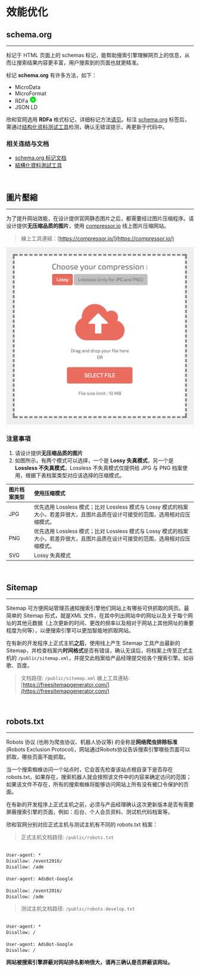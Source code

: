 # 效能优化

## schema.org
---

标记于 HTML 页面上的 schemas 标记，能帮助搜索引擎理解网页上的信息，从而让搜索结果内容更丰富，用户搜索到的页面也就更精准。

标记 **schema.org** 有许多方法，如下：

* MicroData
* MicroFormat
* RDFa ![](/images/star.png)
* JSON LD

欣和官网选用 **RDFa** 格式标记，详细标记方法[请见](http://schema.org/docs/datamodel.html)。标注 [schema.org](https://schema.org/docs/full.html) 标签后，需通过[结构化资料测试工具](https://search.google.com/structured-data/testing-tool/u/0/)检测，确认无错误提示，再更新于代码中。

### 相关连结与文档
* [schema.org 标记文档](https://schema.org/docs/full.html)
* [結構化資料測試工具](https://search.google.com/structured-data/testing-tool/u/0/)

<br/>

## 圖片壓縮
---

为了提升网站效能，在设计提供官网静态图片之后，都需要经过图片压缩程序。请设计提供**无压缩品质的图片**，使用 [compressor.io](https://compressor.io/) 线上图片压缩网站。
<br/>
> 線上工具連結：[https://compressor.io/](https://compressor.io/)

![](/images/compressor.png)

### 注意事項

1. 请设计提供**无压缩品质的图片**
2. 如图所示，有两个模式可以选择，一个是 **Lossy 失真模式**，另一个是 **Lossless 不失真模式**，Lossless 不失真模式仅提供给 JPG 与 PNG 档案使用，根据下表档案类型对应该选择的压缩模式。

| 图片档案类型 | 使用压缩模式 |
| :--- | :--- |
| JPG | 优先选用 Lossless 模式；比对 Lossless 模式与 Lossy 模式的档案大小，若差异很大，且图片品质在设计可接受的范围，选用相对应压缩模式。 |
| PNG | 优先选用 Lossless 模式；比对 Lossless 模式与 Lossy 模式的档案大小，若差异很大，且图片品质在设计可接受的范围，选用相对应压缩模式。 |
| SVG | Lossy 失真模式 |

<br/>

## Sitemap
---

Sitemap 可方便网站管理员通知搜索引擎他们网站上有哪些可供抓取的网页。最简单的 Sitemap 形式，就是XML 文件，在其中列出网站中的网址以及关于每个网址的其他元数据（上次更新的时间、更改的频率以及相对于网站上其他网址的重要程度为何等），以便搜索引擎可以更加智能地抓取网站。

在有新的开发程序上正式主机**之后**，使用线上产生 Sitemap 工具产出最新的 Sitemap，并检查档案内**时间格式**是否有错误，确认无误后，将档案上传至正式主机的 `/public/sitemap.xml`，并提交此档案给产品经理提交给各个搜索引擎。如谷歌、百度。 

> 文档路径: `/public/sitemap.xml`
> 線上工具連結: [https://freesitemapgenerator.com/](https://freesitemapgenerator.com/)

<br/>

## robots.txt
---
Robots 协议 (也称为爬虫协议、机器人协议等) 的全称是**网络爬虫排除标准** (Robots Exclusion Protocol)，网站通过Robots协议告诉搜索引擎哪些页面可以抓取，哪些页面不能抓取。

当一个搜索蜘蛛访问一个站点时，它会首先检查该站点根目录下是否存在 robots.txt，如果存在，搜索机器人就会按照该文件中的内容来确定访问的范围；如果该文件不存在，所有的搜索蜘蛛将能够访问网站上所有没有被口令保护的页面。

在有新的开发程序上正式主机之前，必须与产品经理确认这次更新版本是否有需要屏蔽搜索引擎的页面，例如：后台、个人会员资料、测试机代码档案等。

欣和官网分别对应正式主机与测试主机有不同的 robots.txt 档案：

> 正式主机文档路径: `/public/robots.txt`

```

User-agent: *
Disallow: /event2016/
Disallow: /adm

User-agent: AdsBot-Google

Disallow: /event2016/
Disallow: /adm

```

> 测试主机文档路径: `/public/robots-develop.txt`

```

User-agent: *
Disallow: /

User-agent: AdsBot-Google
Disallow: /

```

**网站被搜索引擎屏蔽对网站排名影响很大，请再三确认是否屏蔽该网址。**







